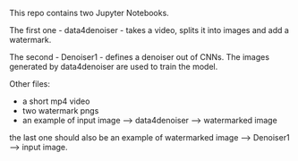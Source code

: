 This repo contains two Jupyter Notebooks.

The first one - data4denoiser - takes a video, splits it into images and add a watermark. 

The second - Denoiser1 - defines a denoiser out of CNNs. The images generated by data4denoiser are used to train the model.

Other files:
- a short mp4 video
- two watermark pngs
- an example of input image --> data4denoiser --> watermarked image

the last one should also be an example of watermarked image --> Denoiser1 --> input image.



